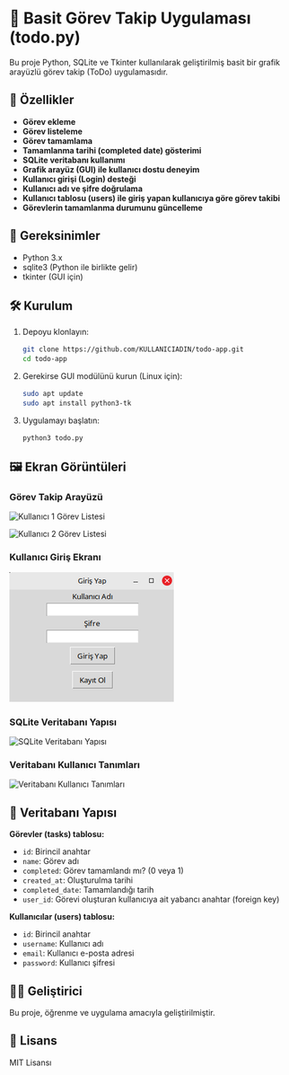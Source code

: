 # 📝 Basit Görev Takip Uygulaması (todo.py)

Bu proje Python, SQLite ve Tkinter kullanılarak geliştirilmiş basit bir grafik arayüzlü görev takip (ToDo) uygulamasıdır.

## 🚀 Özellikler

- **Görev ekleme**  
- **Görev listeleme**  
- **Görev tamamlama**  
- **Tamamlanma tarihi (completed date) gösterimi**  
- **SQLite veritabanı kullanımı**  
- **Grafik arayüz (GUI) ile kullanıcı dostu deneyim**  
- **Kullanıcı girişi (Login) desteği**  
- **Kullanıcı adı ve şifre doğrulama**  
- **Kullanıcı tablosu (users) ile giriş yapan kullanıcıya göre görev takibi**  
- **Görevlerin tamamlanma durumunu güncelleme**  

## 🧰 Gereksinimler

- Python 3.x  
- sqlite3 (Python ile birlikte gelir)  
- tkinter (GUI için)  

## 🛠️ Kurulum

1. Depoyu klonlayın:  
   ```bash
   git clone https://github.com/KULLANICIADIN/todo-app.git
   cd todo-app
   ```
2. Gerekirse GUI modülünü kurun (Linux için):  
   ```bash
   sudo apt update
   sudo apt install python3-tk
   ```
3. Uygulamayı başlatın:  
   ```bash
   python3 todo.py
   ```

## 🖼️ Ekran Görüntüleri

### Görev Takip Arayüzü
![Kullanıcı 1 Görev Listesi](Assets/GUIuser1GörevlerListesi.png)

![Kullanıcı 2 Görev Listesi](Assets/GUIuser2GörevlerListesi.png)

### Kullanıcı Giriş Ekranı
![Kullanıcı Giriş Bilgileri](Assets/KullaniciGirişBilgileri.png)

### SQLite Veritabanı Yapısı
![SQLite Veritabanı Yapısı](Assets/SQLiteVeritabanıYapisi.png)

### Veritabanı Kullanıcı Tanımları
![Veritabanı Kullanıcı Tanımları](Assets/VeritabaniKullaniciTanimlari.png)

## 📂 Veritabanı Yapısı

**Görevler (tasks) tablosu:**  
- `id`: Birincil anahtar  
- `name`: Görev adı  
- `completed`: Görev tamamlandı mı? (0 veya 1)  
- `created_at`: Oluşturulma tarihi  
- `completed_date`: Tamamlandığı tarih  
- `user_id`: Görevi oluşturan kullanıcıya ait yabancı anahtar (foreign key)

**Kullanıcılar (users) tablosu:**  
- `id`: Birincil anahtar  
- `username`: Kullanıcı adı  
- `email`: Kullanıcı e-posta adresi  
- `password`: Kullanıcı şifresi  

## 👨‍💻 Geliştirici

Bu proje, öğrenme ve uygulama amacıyla geliştirilmiştir.

## 📜 Lisans

MIT Lisansı